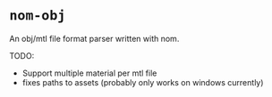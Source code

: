# `nom-obj`

An obj/mtl file format parser written with nom.

TODO:
- Support multiple material per mtl file
- fixes paths to assets (probably only works on windows currently)